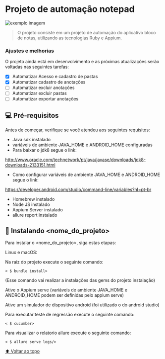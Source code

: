 # Projeto de automação notepad 


<img src="exemplo-image.png" alt="exemplo imagem">

> O projeto consiste em um projeto de automação do aplicativo bloco de notas, utilizando as tecnologias Ruby e Appium.

### Ajustes e melhorias

O projeto ainda está em desenvolvimento e as próximas atualizações serão voltadas nas seguintes tarefas:

- [x] Automatizar Acesso e cadastro de pastas
- [x] Automatizar cadastro de anotações
- [ ] Automatizar excluir anotações
- [ ] Automatizar excluir pastas
- [ ] Automatizar exportar anotações

## 💻 Pré-requisitos

Antes de começar, verifique se você atendeu aos seguintes requisitos:

- Java sdk instalado
- variáveis de ambiente JAVA_HOME e ANDROID_HOME configuradas
- Para baixar o jdk8 segue o link:

http://www.oracle.com/technetwork/pt/java/javase/downloads/jdk8-downloads-2133151.html
- Como configurar variáveis de ambiente JAVA_HOME e ANDROID_HOME segue o link:

https://developer.android.com/studio/command-line/variables?hl=pt-br

- Homebrew instalado
- Node JS instalado
- Appium Server instalado
- allure report instalado

## 🚀 Instalando <nome_do_projeto>

Para instalar o <nome_do_projeto>, siga estas etapas:

Linux e macOS:

Na raiz do projeto execute o seguinte comando:
```
< $ bundle install> 
```
(Esse comando vai realizar a instalações das gems do projeto instalação)

Ative o Appium serve (variáveis de ambiente JAVA_HOME e ANDROID_HOME podem ser definidas pelo appium serve)

Ative um simulador de dispositivo android (foi utilizado o do android studio)

Para executar teste de regressão execute o seguinte comando:
```
< $ cucumber> 
```
Para visualizar o relatorio allure execute o seguinte comando:
```
< $ allure serve logs/> 
```




[⬆ Voltar ao topo](#nome-do-projeto)<br>

